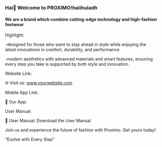 ### Hai👋 Welcome to PROXIMO!haiihuiadh
#### We are a brand which combine cutting-edge technology and high-fashion footwear

Highlight:

-designed for those who want to stay ahead in style while enjoying the latest innovations in comfort, durability, and performance

-modern aesthetics with advanced materials and smart features, ensuring every step you take is supported by both style and innovation.

Website Link:

🌐 Visit us: www.yourwebsite.com

Mobile App Link:

📲  Our App:

User Manual:

📘 User Manual: Download the User Manual

Join us and experience the future of fashion with Proximo. Get yours today!

"Evolve with Every Step"
